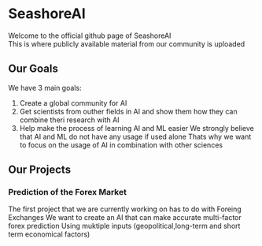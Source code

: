 # SeashoreAI   
Welcome to the official github page of SeashoreAI    
This is where publicly available material from our community is uploaded    
## Our Goals  
We have 3 main goals:   
1. Create a global community for AI
2. Get scientists from outher fields in AI and show them how they can combine theri research with AI
3. Help make the process of learning AI and ML easier
We strongly believe that AI and ML do not have any usage if used alone
Thats why we want to focus on the usage of AI in combination with other sciences
## Our Projects   
### Prediction of the Forex Market
The first project that we are currently working on has to do with Foreing Exchanges
We want to create an AI that can make accurate multi-factor forex prediction
Using muktiple inputs (geopolitical,long-term and short term economical factors)
